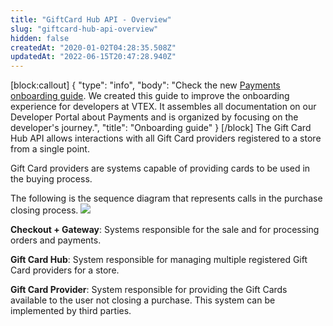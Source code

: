 ```yaml
---
title: "GiftCard Hub API - Overview"
slug: "giftcard-hub-api-overview"
hidden: false
createdAt: "2020-01-02T04:28:35.508Z"
updatedAt: "2022-06-15T20:47:28.940Z"
---
```


[block:callout]
{
  "type": "info",
  "body": "Check the new [Payments onboarding guide](https://developers.vtex.com/vtex-rest-api/docs/payments-overview). We created this guide to improve the onboarding experience for developers at VTEX. It assembles all documentation on our Developer Portal about Payments and is organized by focusing on the developer's journey.",
  "title": "Onboarding guide"
}
[/block]
The Gift Card Hub API allows interactions with all Gift Card providers registered to a store from a single point.

Gift Card providers are systems capable of providing cards to be used in the buying process.

The following is the sequence diagram that represents calls in the purchase closing process.
![](https://cdn.jsdelivr.net/gh/vtexdocs/dev-portal-content@readme-docs/docs/guides/GiftCard%20Hub%20API/4ac5cf6-giftcardHub_20.png)

**Checkout + Gateway**: Systems responsible for the sale and for processing orders and payments.

**Gift Card Hub**: System responsible for managing multiple registered Gift Card providers for a store.

**Gift Card Provider**: System responsible for providing the Gift Cards available to the user not closing a purchase. This system can be implemented by third parties.

